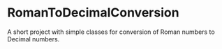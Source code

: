 # RomanToDecimalConversion
A short project with simple classes for conversion of Roman numbers to Decimal numbers.
